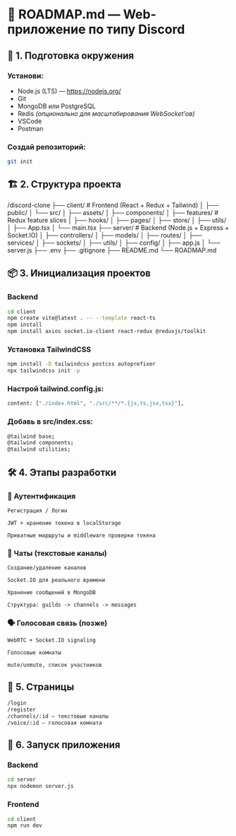 # 📍 ROADMAP.md — Web-приложение по типу Discord

## 🔧 1. Подготовка окружения

### Установи:

- Node.js (LTS) — https://nodejs.org/
- Git
- MongoDB или PostgreSQL
- Redis _(опционально для масштабирования WebSocket'ов)_
- VSCode
- Postman

### Создай репозиторий:

```bash
git init
```

## 🏗️ 2. Структура проекта

/discord-clone
├── client/ # Frontend (React + Redux + Tailwind)
│ ├── public/
│ └── src/
│ ├── assets/
│ ├── components/
│ ├── features/ # Redux feature slices
│ ├── hooks/
│ ├── pages/
│ ├── store/
│ ├── utils/
│ ├── App.tsx
│ └── main.tsx
├── server/ # Backend (Node.js + Express + Socket.IO)
│ ├── controllers/
│ ├── models/
│ ├── routes/
│ ├── services/
│ ├── sockets/
│ ├── utils/
│ ├── config/
│ ├── app.js
│ └── server.js
├── .env
├── .gitignore
├── README.md
└── ROADMAP.md

## 📦 3. Инициализация проектов

### Backend

```bash
cd client
npm create vite@latest . -- --template react-ts
npm install
npm install axios socket.io-client react-redux @reduxjs/toolkit
```

### Установка TailwindCSS

```bash
npm install -D tailwindcss postcss autoprefixer
npx tailwindcss init -p
```

### Настрой tailwind.config.js:

```bash
content: ["./index.html", "./src/**/*.{js,ts,jsx,tsx}"],
```

### Добавь в src/index.css:

```bash
@tailwind base;
@tailwind components;
@tailwind utilities;
```

## 🛠️ 4. Этапы разработки

### 🔐 Аутентификация

    Регистрация / Логин

    JWT + хранение токена в localStorage

    Приватные маршруты и middleware проверки токена

### 💬 Чаты (текстовые каналы)

    Создание/удаление каналов

    Socket.IO для реального времени

    Хранение сообщений в MongoDB

    Структура: guilds -> channels -> messages

### 🗣️ Голосовая связь (позже)

    WebRTC + Socket.IO signaling

    Голосовые комнаты

    mute/unmute, список участников

## 🧱 5. Страницы

```bash
/login
/register
/channels/:id — текстовые каналы
/voice/:id — голосовая комната
```

## 🚀 6. Запуск приложения

### Backend

```bash
cd server
npx nodemon server.js
```

### Frontend

```bash
cd client
npm run dev
```
